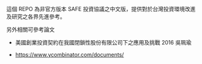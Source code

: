 

這個 REPO 為非官方版本 SAFE 投資協議之中文版，提供對於台灣投資環境改進及研究之各界先進參考。


另外相關可參考論文


* 美國創業投資契約在我國閉鎖性股份有限公司下之應用及挑戰 2016 吳珮瑜

* https://www.ycombinator.com/documents/
